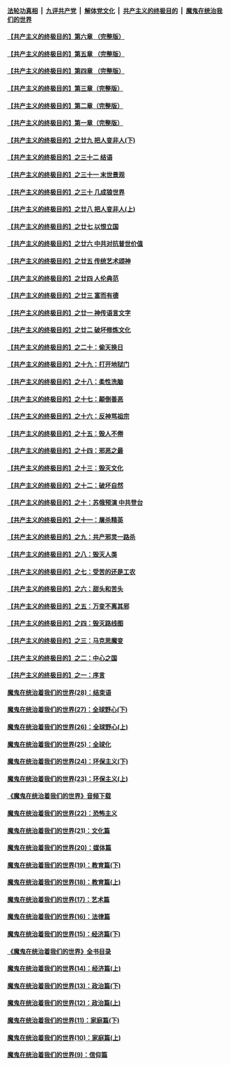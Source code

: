 ####  [法轮功真相](../../../../basic/blob/master/README.md?t=10012126) &nbsp;|&nbsp; [九评共产党](../../../../9ping.md/blob/master/README.md?t=10012126) &nbsp;|&nbsp; [解体党文化](../../../../jtdwh.md/blob/master/README.md?t=10012126)  &nbsp;|&nbsp; [共产主义的终极目的](../../../../gczydzjmd.md/blob/master/README.md?t=10012126) &nbsp;|&nbsp; [魔鬼在统治我们的世界](../../../../mgztzwmdsj.md/blob/master/README.md?t=10012126) 

#### [【共产主义的终极目的】第六章 （完整版）](../pages/nsc422/n11428913.md?t=10012126) 

#### [【共产主义的终极目的】第五章 （完整版）](../pages/nsc422/n11428912.md?t=10012126) 

#### [【共产主义的终极目的】第四章 （完整版）](../pages/nsc422/n11428907.md?t=10012126) 

#### [【共产主义的终极目的】第三章（完整版）](../pages/nsc422/n11428848.md?t=10012126) 

#### [【共产主义的终极目的】第二章（完整版）](../pages/nsc422/n11428831.md?t=10012126) 

#### [【共产主义的终极目的】第一章（完整版）](../pages/nsc422/n11417651.md?t=10012126) 

#### [【共产主义的终极目的】之廿九 把人变非人(下)](../pages/nsc422/n11344140.md?t=10012126) 

#### [【共产主义的终极目的】之三十二 结语](../pages/nsc422/n11360535.md?t=10012126) 

#### [【共产主义的终极目的】之三十一 末世景观](../pages/nsc422/n11351129.md?t=10012126) 

#### [【共产主义的终极目的】之三十 几成狼世界](../pages/nsc422/n11348280.md?t=10012126) 

#### [【共产主义的终极目的】之廿八 把人变非人(上)](../pages/nsc422/n11340492.md?t=10012126) 

#### [【共产主义的终极目的】之廿七 以恨立国](../pages/nsc422/n11336944.md?t=10012126) 

#### [【共产主义的终极目的】之廿六 中共对抗普世价值](../pages/nsc422/n11324785.md?t=10012126) 

#### [【共产主义的终极目的】之廿五 传统艺术颂神](../pages/nsc422/n11296396.md?t=10012126) 

#### [【共产主义的终极目的】之廿四 人伦典范](../pages/nsc422/n11296397.md?t=10012126) 

#### [【共产主义的终极目的】之廿三 富而有德](../pages/nsc422/n11283598.md?t=10012126) 

#### [【共产主义的终极目的】之廿一 神传语言文字](../pages/nsc422/n11263265.md?t=10012126) 

#### [【共产主义的终极目的】之廿二 破坏修炼文化](../pages/nsc422/n11245728.md?t=10012126) 

#### [【共产主义的终极目的】之二十：偷天换日](../pages/nsc422/n11238846.md?t=10012126) 

#### [【共产主义的终极目的】之十九：打开地狱门](../pages/nsc422/n11206376.md?t=10012126) 

#### [【共产主义的终极目的】之十八：柔性洗脑](../pages/nsc422/n11199994.md?t=10012126) 

#### [【共产主义的终极目的】之十七：颠倒善恶](../pages/nsc422/n11179782.md?t=10012126) 

#### [【共产主义的终极目的】之十六：反神骂祖宗](../pages/nsc422/n11166798.md?t=10012126) 

#### [【共产主义的终极目的】之十五：毁人不倦](../pages/nsc422/n11166792.md?t=10012126) 

#### [【共产主义的终极目的】之十四：邪恶之最](../pages/nsc422/n11150249.md?t=10012126) 

#### [【共产主义的终极目的】之十三：毁灭文化](../pages/nsc422/n11135227.md?t=10012126) 

#### [【共产主义的终极目的】之十二：破坏自然](../pages/nsc422/n11135214.md?t=10012126) 

#### [【共产主义的终极目的】之十：苏俄预演 中共登台](../pages/nsc422/n11118424.md?t=10012126) 

#### [【共产主义的终极目的】之十一：屠杀精英](../pages/nsc422/n11118442.md?t=10012126) 

#### [【共产主义的终极目的】之九：共产邪灵一路杀](../pages/nsc422/n11114139.md?t=10012126) 

#### [【共产主义的终极目的】之八：毁灭人类](../pages/nsc422/n11108503.md?t=10012126) 

#### [【共产主义的终极目的】之七：受苦的还是工农](../pages/nsc422/n11101809.md?t=10012126) 

#### [【共产主义的终极目的】之六：甜头和苦头](../pages/nsc422/n11096971.md?t=10012126) 

#### [【共产主义的终极目的】之五：万变不离其邪](../pages/nsc422/n11091285.md?t=10012126) 

#### [【共产主义的终极目的】之四：毁灭路线图](../pages/nsc422/n11086284.md?t=10012126) 

#### [【共产主义的终极目的】之三：马克思魔变](../pages/nsc422/n11061941.md?t=10012126) 

#### [【共产主义的终极目的】之二：中心之国](../pages/nsc422/n11047728.md?t=10012126) 

#### [【共产主义的终极目的】之一：序言](../pages/nsc422/n11086077.md?t=10012126) 

#### [魔鬼在统治着我们的世界(28)：结束语](../pages/nsc422/n10936246.md?t=10012126) 

#### [魔鬼在统治着我们的世界(27)：全球野心(下)](../pages/nsc422/n10928319.md?t=10012126) 

#### [魔鬼在统治着我们的世界(26)：全球野心(上)](../pages/nsc422/n10900318.md?t=10012126) 

#### [魔鬼在统治着我们的世界(25)：全球化](../pages/nsc422/n10788205.md?t=10012126) 

#### [魔鬼在统治着我们的世界(24)：环保主义(下)](../pages/nsc422/n10695307.md?t=10012126) 

#### [魔鬼在统治着我们的世界(23)：环保主义(上)](../pages/nsc422/n10688613.md?t=10012126) 

#### [《魔鬼在统治着我们的世界》音频下载](../pages/nsc422/n10635553.md?t=10012126) 

#### [魔鬼在统治着我们的世界(22)：恐怖主义](../pages/nsc422/n10614727.md?t=10012126) 

#### [魔鬼在统治着我们的世界(21)：文化篇](../pages/nsc422/n10597706.md?t=10012126) 

#### [魔鬼在统治着我们的世界(20)：媒体篇](../pages/nsc422/n10586579.md?t=10012126) 

#### [魔鬼在统治着我们的世界(19)：教育篇(下)](../pages/nsc422/n10564808.md?t=10012126) 

#### [魔鬼在统治着我们的世界(18)：教育篇(上)](../pages/nsc422/n10526970.md?t=10012126) 

#### [魔鬼在统治着我们的世界(17)：艺术篇](../pages/nsc422/n10499093.md?t=10012126) 

#### [魔鬼在统治着我们的世界(16)：法律篇](../pages/nsc422/n10485969.md?t=10012126) 

#### [魔鬼在统治着我们的世界(15)：经济篇(下)](../pages/nsc422/n10469975.md?t=10012126) 

#### [《魔鬼在统治着我们的世界》全书目录](../pages/nsc422/n10464261.md?t=10012126) 

#### [魔鬼在统治着我们的世界(14)：经济篇(上)](../pages/nsc422/n10457370.md?t=10012126) 

#### [魔鬼在统治着我们的世界(13)：政治篇(下)](../pages/nsc422/n10448270.md?t=10012126) 

#### [魔鬼在统治着我们的世界(12)：政治篇(上)](../pages/nsc422/n10444576.md?t=10012126) 

#### [魔鬼在统治着我们的世界(11)：家庭篇(下)](../pages/nsc422/n10440961.md?t=10012126) 

#### [魔鬼在统治着我们的世界(10)：家庭篇(上)](../pages/nsc422/n10435448.md?t=10012126) 

#### [魔鬼在统治着我们的世界(9)：信仰篇](../pages/nsc422/n10432159.md?t=10012126) 

